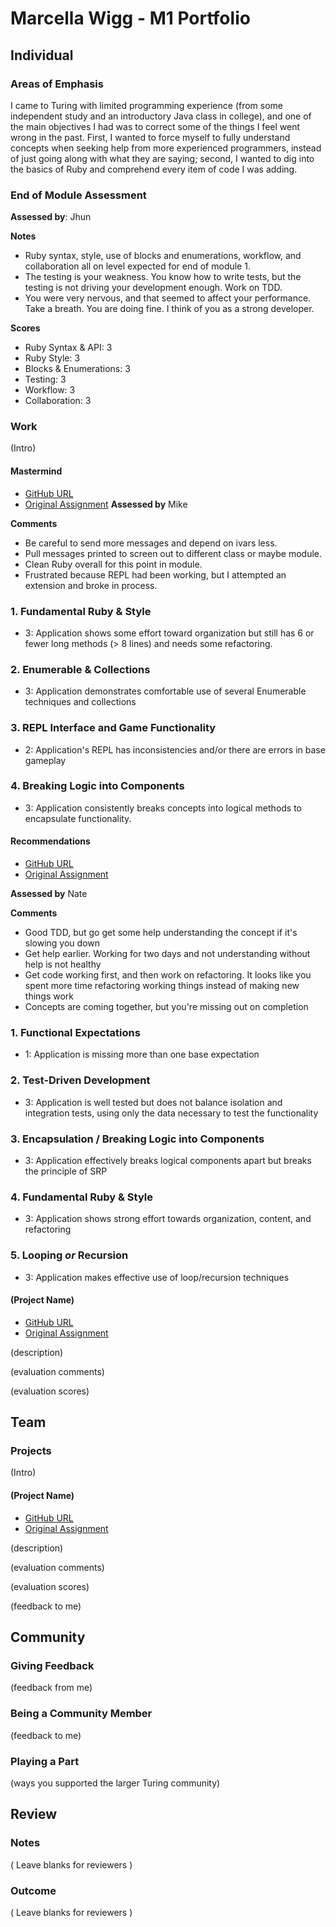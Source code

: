 # Marcella Wigg - M1 Portfolio

## Individual

### Areas of Emphasis

I came to Turing with limited programming experience (from some independent study and an introductory Java class in college), and one of the main objectives I had was to correct some of the things I feel went wrong in the past. First, I wanted to force myself to fully understand concepts when seeking help from more experienced programmers, instead of just going along with what they are saying; second, I wanted to dig into the basics of Ruby and comprehend every item of code I was adding.

### End of Module Assessment

**Assessed by**: Jhun

**Notes**
* Ruby syntax, style, use of blocks and enumerations, workflow, and collaboration all on level expected for end of module 1.
* The testing is your weakness. You know how to write tests, but the testing is not driving your development enough. Work on TDD.
* You were very nervous, and that seemed to affect your performance. Take a breath. You are doing fine. I think of you as a strong developer.

**Scores**
* Ruby Syntax & API: 3
* Ruby Style: 3
* Blocks & Enumerations: 3
* Testing: 3
* Workflow: 3
* Collaboration: 3

### Work

(Intro)

#### Mastermind
* [GitHub URL](https://github.com/marcellawigg/mastermind)
* [Original Assignment](https://github.com/turingschool/curriculum/blob/master/source/projects/mastermind.markdown)
**Assessed by** Mike

**Comments**
* Be careful to send more messages and depend on ivars less.
* Pull messages printed to screen out to different class or maybe module.
* Clean Ruby overall for this point in module.
* Frustrated because REPL had been working, but I attempted an extension and broke in process.

### 1. Fundamental Ruby & Style

* 3:  Application shows some effort toward organization but still has 6 or fewer long methods (> 8 lines) and needs some refactoring.

### 2. Enumerable & Collections

* 3: Application demonstrates comfortable use of several Enumerable techniques and collections

### 3. REPL Interface and Game Functionality

* 2: Application's REPL has inconsistencies and/or there are errors in base gameplay

### 4. Breaking Logic into Components

* 3: Application consistently breaks concepts into logical methods to encapsulate functionality.

#### Recommendations

* [GitHub URL](https://github.com/marcellawigg/recommendations.git)
* [Original Assignment](https://github.com/turingschool/curriculum/blob/master/source/projects/binary_search_tree.markdown)

**Assessed by** Nate

**Comments**
* Good TDD, but go get some help understanding the concept if it's slowing you down
* Get help earlier. Working for two days and not understanding without help is not healthy
* Get code working first, and then work on refactoring. It looks like you spent more time refactoring working things instead of making new things work
* Concepts are coming together, but you're missing out on completion

### 1. Functional Expectations

* 1: Application is missing more than one base expectation

### 2. Test-Driven Development

* 3: Application is well tested but does not balance isolation and integration tests, using only the data necessary to test the functionality

### 3. Encapsulation / Breaking Logic into Components

* 3: Application effectively breaks logical components apart but breaks the principle of SRP

### 4. Fundamental Ruby & Style

* 3:  Application shows strong effort towards organization, content, and refactoring

### 5. Looping *or* Recursion

* 3: Application makes effective use of loop/recursion techniques

#### (Project Name)

* [GitHub URL]()
* [Original Assignment]()

(description)

(evaluation comments)

(evaluation scores)

## Team

### Projects

(Intro)

#### (Project Name)

* [GitHub URL]()
* [Original Assignment]()

(description)

(evaluation comments)

(evaluation scores)

(feedback to me)

## Community

### Giving Feedback

(feedback from me)

### Being a Community Member

(feedback to me)

### Playing a Part

(ways you supported the larger Turing community)

## Review

### Notes

( Leave blanks for reviewers )

### Outcome

( Leave blanks for reviewers )

